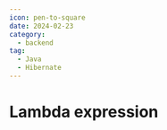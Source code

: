```yaml
---
icon: pen-to-square
date: 2024-02-23
category:
  - backend
tag:
  - Java
  - Hibernate
---
```


# Lambda expression

##
